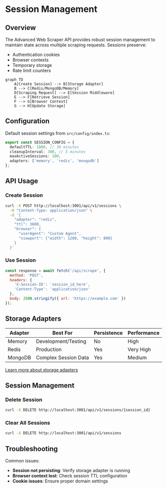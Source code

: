 # Session Management

## Overview
The Advanced Web Scraper API provides robust session management to maintain state across multiple scraping requests. Sessions preserve:
- Authentication cookies
- Browser contexts
- Temporary storage
- Rate limit counters

```mermaid
graph TD
    A[Create Session] --> B[Storage Adapter]
    B --> C[Redis/MongoDB/Memory]
    D[Scraping Request] --> E[Session Middleware]
    E --> F[Retrieve Session]
    F --> G[Browser Context]
    G --> H[Update Storage]
```

## Configuration
Default session settings from `src/config/index.ts`:
```typescript
export const SESSION_CONFIG = {
  defaultTTL: 1800, // 30 minutes
  cleanupInterval: 300, // 5 minutes
  maxActiveSessions: 100,
  adapters: ['memory', 'redis', 'mongodb']
};
```

## API Usage

### Create Session
```bash
curl -X POST http://localhost:3001/api/v1/sessions \
  -H "Content-Type: application/json" \
  -d '{
    "adapter": "redis",
    "ttl": 3600,
    "browser": {
      "userAgent": "Custom Agent",
      "viewport": {"width": 1280, "height": 800}
    }
  }'
```

### Use Session
```javascript
const response = await fetch('/api/scrape', {
  method: 'POST',
  headers: {
    'X-Session-ID': 'session_id_here',
    'Content-Type': 'application/json'
  },
  body: JSON.stringify({ url: 'https://example.com' })
});
```

## Storage Adapters
| Adapter   | Best For              | Persistence | Performance |
|-----------|-----------------------|-------------|-------------|
| Memory    | Development/Testing   | No          | High        |
| Redis     | Production            | Yes         | Very High   |
| MongoDB   | Complex Session Data  | Yes         | Medium      |

[Learn more about storage adapters](./storage-adapters.md)

## Session Management

### Delete Session
```bash
curl -X DELETE http://localhost:3001/api/v1/sessions/{session_id}
```

### Clear All Sessions
```bash
curl -X DELETE http://localhost:3001/api/v1/sessions
```

## Troubleshooting
Common issues:
- **Session not persisting**: Verify storage adapter is running
- **Browser context lost**: Check session TTL configuration
- **Cookie issues**: Ensure proper domain settings
